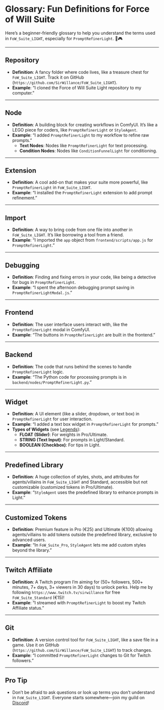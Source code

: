# Glossary: Fun Definitions for Force of Will Suite

Here’s a beginner-friendly glossary to help you understand the terms used in `FoW_Suite_LIGHT`, especially for `PromptRefinerLight`. 🚀🎮

---

## Repository
- **Definition**: A fancy folder where code lives, like a treasure chest for `FoW_Suite_LIGHT`. Track it on GitHub (`https://github.com/SirWillance/FoW_Suite_LIGHT`).
- **Example**: “I cloned the Force of Will Suite Light repository to my computer.”

---

## Node
- **Definition**: A building block for creating workflows in ComfyUI. It’s like a LEGO piece for coders, like `PromptRefinerLight` or `StyleAgent`.
- **Example**: “I added `PromptRefinerLight` to my workflow to refine raw prompts.”
  - **Text Nodes**: Nodes like `PromptRefinerLight` for text processing.
  - **Condition Nodes**: Nodes like `ConditionFunnelLight` for conditioning.

---

## Extension
- **Definition**: A cool add-on that makes your suite more powerful, like `PromptRefinerLight` in `FoW_Suite_LIGHT`.
- **Example**: “I installed the `PromptRefinerLight` extension to add prompt refinement.”

---

## Import
- **Definition**: A way to bring code from one file into another in `FoW_Suite_LIGHT`. It’s like borrowing a tool from a friend.
- **Example**: “I imported the `app` object from `frontend/scripts/app.js` for `PromptRefinerLight`.”

---

## Debugging
- **Definition**: Finding and fixing errors in your code, like being a detective for bugs in `PromptRefinerLight`.
- **Example**: “I spent the afternoon debugging prompt saving in `PromptRefinerLightModal.js`.”

---

## Frontend
- **Definition**: The user interface users interact with, like the `PromptRefinerLight` modal in ComfyUI.
- **Example**: “The buttons in `PromptRefinerLight` are built in the frontend.”

---

## Backend
- **Definition**: The code that runs behind the scenes to handle `PromptRefinerLight` logic.
- **Example**: “The Python code for processing prompts is in `backend/nodes/PromptRefinerLight.py`.”

---

## Widget
- **Definition**: A UI element (like a slider, dropdown, or text box) in `PromptRefinerLight` for user interaction.
- **Example**: “I added a text box widget in `PromptRefinerLight` for prompts.”
- **Types of Widgets** (see [Legends](Legends.md)):
  - **FLOAT (Slider)**: For weights in Pro/Ultimate.
  - **STRING (Text Input)**: For prompts in Light/Standard.
  - **BOOLEAN (Checkbox)**: For tips in Light.

---

## Predefined Library
- **Definition**: A huge collection of styles, shots, and attributes for agents/villains in `FoW_Suite_LIGHT` and Standard, accessible but not customizable (customized tokens in Pro/Ultimate).
- **Example**: “`StyleAgent` uses the predefined library to enhance prompts in Light.”

---

## Customized Tokens
- **Definition**: Premium feature in Pro (€25) and Ultimate (€100) allowing agents/villains to add tokens outside the predefined library, exclusive to advanced users.
- **Example**: “In `FoW_Suite_Pro`, `StyleAgent` lets me add custom styles beyond the library.”

---

## Twitch Affiliate
- **Definition**: A Twitch program I’m aiming for (50+ followers, 500+ minutes, 7+ days, 3+ viewers in 30 days) to unlock perks. Help me by following `https://www.twitch.tv/sirwillance` for free `FoW_Suite_Standard` (€15)!
- **Example**: “I streamed with `PromptRefinerLight` to boost my Twitch Affiliate status.”

---

## Git
- **Definition**: A version control tool for `FoW_Suite_LIGHT`, like a save file in a game. Use it on GitHub (`https://github.com/SirWillance/FoW_Suite_LIGHT`) to track changes.
- **Example**: “I committed `PromptRefinerLight` changes to Git for Twitch followers.”

---

## Pro Tip
- Don’t be afraid to ask questions or look up terms you don’t understand in `FoW_Suite_LIGHT`. Everyone starts somewhere—join my guild on [Discord](https://discord.gg/BHSxf8HB)!